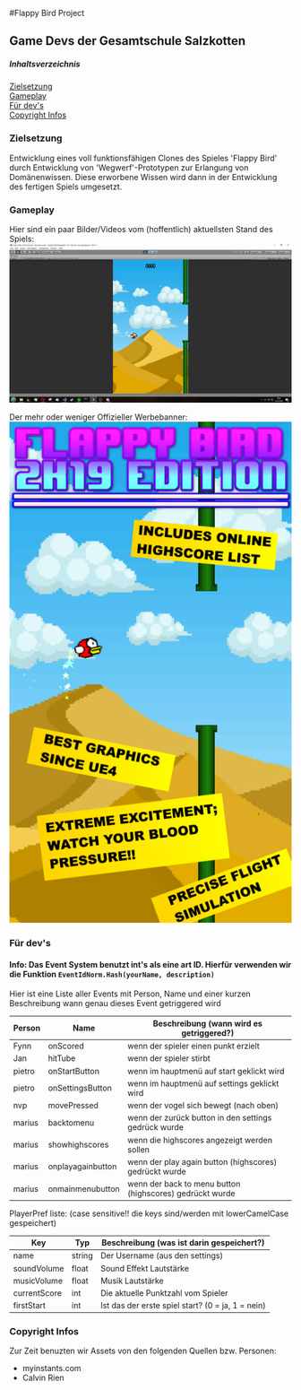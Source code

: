 #Flappy Bird Project
## Game Devs der Gesamtschule Salzkotten
##### Inhaltsverzeichnis
[Zielsetzung](#zielsetzung)   
[Gameplay](#gameplay)   
[Für dev's](#devstuff)   
[Copyright Infos](#copyright)   

<a name="zielsetzung">

### Zielsetzung
Entwicklung eines voll funktionsfähigen Clones des Spieles 'Flappy Bird' durch Entwicklung von 'Wegwerf'-Prototypen zur Erlangung von Domänenwissen. Diese erworbene Wissen wird dann in der Entwicklung des fertigen Spiels umgesetzt.

<a name="gameplay">

### Gameplay
Hier sind ein paar Bilder/Videos vom (hoffentlich) aktuellsten Stand des Spiels:   
![](./gameplay.gif "gameplay gif")   
   
Der mehr oder weniger Offizieller Werbebanner:
![](./ad.png "werbebanner")

<a name="devstuff">

### Für dev's
#### Info: Das Event System benutzt int's als eine art ID. Hierfür verwenden wir die Funktion ``EventIdNorm.Hash(yourName, description)``
Hier ist eine Liste aller Events mit Person, Name und einer kurzen Beschreibung wann genau dieses Event getriggered wird   

| Person | Name             | Beschreibung (wann wird es getriggered?)                 |
|--------|------------------|----------------------------------------------------------|
| Fynn   | onScored         | wenn der spieler einen punkt erzielt                     |
| Jan    | hitTube          | wenn der spieler stirbt                                  |
| pietro | onStartButton    | wenn im hauptmenü auf start geklickt wird                |
| pietro | onSettingsButton | wenn im hauptmenü auf settings geklickt wird             |
| nvp    | movePressed      | wenn der vogel sich bewegt (nach oben)                   |
| marius | backtomenu       | wenn der zurück button in den settings gedrück wurde     |
| marius | showhighscores   | wenn die highscores angezeigt werden sollen              |
| marius | onplayagainbutton| wenn der play again button (highscores) gedrückt wurde   |
| marius | onmainmenubutton | wenn der back to menu button (highscores) gedrückt wurde |

PlayerPref liste: (case sensitive!! die keys sind/werden mit lowerCamelCase gespeichert)   

| Key          | Typ    | Beschreibung (was ist darin gespeichert?)         |
|--------------|--------|---------------------------------------------------|
| name         | string | Der Username (aus den settings)                   |
| soundVolume  | float  | Sound Effekt Lautstärke                           |
| musicVolume  | float  | Musik Lautstärke                                  |
| currentScore | int    | Die aktuelle Punktzahl vom Spieler                |
| firstStart   | int    | Ist das der erste spiel start? (0 = ja, 1 = nein) |

<a name="copyright">

### Copyright Infos
Zur Zeit benuzten wir Assets von den folgenden Quellen bzw. Personen:
- myinstants.com
- Calvin Rien